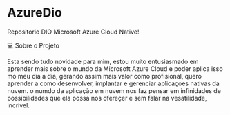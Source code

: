 # AzureDio
Repositorio DIO Microsoft Azure Cloud Native!

💻 Sobre o Projeto

Esta sendo tudo novidade para mim, estou muito entusiasmado em aprender mais sobre o mundo da Microsoft Azure Cloud e poder aplica isso mo meu dia a dia, gerando assim mais valor como profisional,
quero aprender a como desenvolver, implantar e gerenciar aplicaçoes nativas da nuvem.
o numdo da aplicação em nuvem nos faz pensar em infinidades de possibilidades que ela possa nos ofereçer e sem falar na vesatilidade, incrivel.
